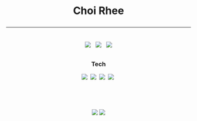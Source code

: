 <!-- 아이콘 넣기
<img src="https://img.shields.io/badge/문구-색?style=flat-square&logo=로고&logoColor=white"/>
문구는 알아서, 색이랑 로고 이름은 h0ttps://simpleicons.org/ 이 사이트에서 복사해서 쓰면 됨 -->

<h1 align='center'> Choi Rhee </p>

---

<p>
<a href="https://public.tableau.com/app/profile/.34638457"><img src="https://img.shields.io/badge/Tableau Public-E97627?style=flat-square&logo=Tableau&logoColor=white&link=https://public.tableau.com/app/profile/.34638457"/></a>&nbsp
<a href="https://rchoi-19-4-2.tistory.com/"><img src="https://img.shields.io/badge/Tech blog-181717?style=flat-square&logo=GitHub&logoColor=white&link=https://rchoi-19-4-2.tistory.com/"/></a>&nbsp
<img src="https://img.shields.io/badge/choiree@gmail.com-EA4335?style=flat-square&logo=Gmail&logoColor=white"/>
</p>


<h3 align = 'center'> Tech </p>

<p>
<img src="https://img.shields.io/badge/R-276DC3?style=flat-square&logo=R&logoColor=white"/></a>&nbsp
<img src="https://img.shields.io/badge/Python-3776AB?style=flat-square&logo=Python&logoColor=white"/></a>&nbsp
<img src="https://img.shields.io/badge/Tableau-E97627?style=flat-square&logo=Tableau&logoColor=white"/></a>&nbsp
<img src="https://img.shields.io/badge/Django-092E20?style=flat-square&logo=Django&logoColor=white"/></a>&nbsp
</p>

## 

</br></br>
<p align = 'center'>
<!-- https://github.com/anuraghazra/github-readme-stats/blob/master/themes/README.md --> <!-- 백준 랭크 표시 https://github.com/mazassumnida/mazassumnida -->
<img src="https://github-readme-stats.vercel.app/api?username=ChoiRhee&theme=graywhite&show_icons=true"> <img src="http://mazassumnida.wtf/api/v2/generate_badge?boj=rxhoi1942">
</p>
